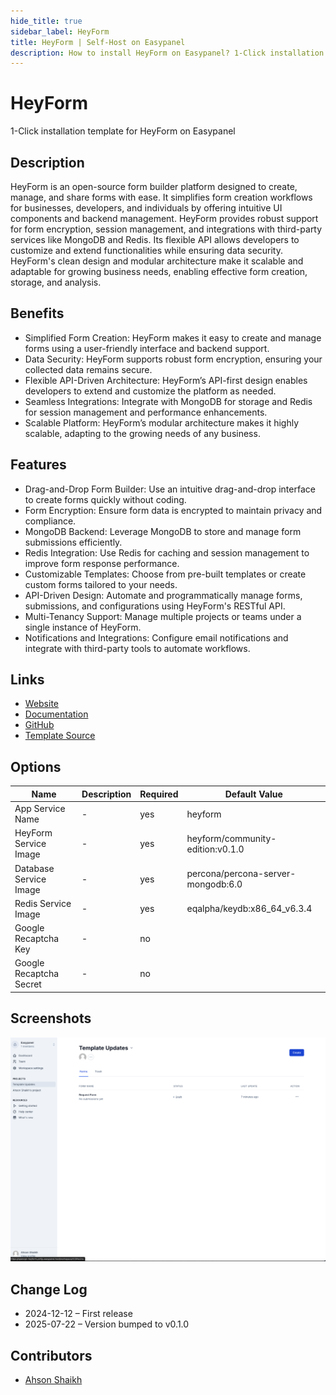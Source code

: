 ```yaml
---
hide_title: true
sidebar_label: HeyForm
title: HeyForm | Self-Host on Easypanel
description: How to install HeyForm on Easypanel? 1-Click installation template for HeyForm on Easypanel
---
```


<!-- generated -->

# HeyForm

1-Click installation template for HeyForm on Easypanel

## Description

HeyForm is an open-source form builder platform designed to create, manage, and share forms with ease. It simplifies form creation workflows for businesses, developers, and individuals by offering intuitive UI components and backend management. HeyForm provides robust support for form encryption, session management, and integrations with third-party services like MongoDB and Redis. Its flexible API allows developers to customize and extend functionalities while ensuring data security. HeyForm&#39;s clean design and modular architecture make it scalable and adaptable for growing business needs, enabling effective form creation, storage, and analysis.

## Benefits

- Simplified Form Creation: HeyForm makes it easy to create and manage forms using a user-friendly interface and backend support.
- Data Security: HeyForm supports robust form encryption, ensuring your collected data remains secure.
- Flexible API-Driven Architecture: HeyForm’s API-first design enables developers to extend and customize the platform as needed.
- Seamless Integrations: Integrate with MongoDB for storage and Redis for session management and performance enhancements.
- Scalable Platform: HeyForm’s modular architecture makes it highly scalable, adapting to the growing needs of any business.

## Features

- Drag-and-Drop Form Builder: Use an intuitive drag-and-drop interface to create forms quickly without coding.
- Form Encryption: Ensure form data is encrypted to maintain privacy and compliance.
- MongoDB Backend: Leverage MongoDB to store and manage form submissions efficiently.
- Redis Integration: Use Redis for caching and session management to improve form response performance.
- Customizable Templates: Choose from pre-built templates or create custom forms tailored to your needs.
- API-Driven Design: Automate and programmatically manage forms, submissions, and configurations using HeyForm's RESTful API.
- Multi-Tenancy Support: Manage multiple projects or teams under a single instance of HeyForm.
- Notifications and Integrations: Configure email notifications and integrate with third-party tools to automate workflows.

## Links

- [Website](https://heyform.net/)
- [Documentation](https://docs.heyform.net)
- [GitHub](https://github.com/heyform/heyform)
- [Template Source](https://github.com/easypanel-io/templates/tree/main/templates/heyform)

## Options

Name | Description | Required | Default Value
-|-|-|-
App Service Name | - | yes | heyform
HeyForm Service Image | - | yes | heyform/community-edition:v0.1.0
Database Service Image | - | yes | percona/percona-server-mongodb:6.0
Redis Service Image | - | yes | eqalpha/keydb:x86_64_v6.3.4
Google Recaptcha Key | - | no | 
Google Recaptcha Secret | - | no | 

## Screenshots

![HeyForm Screenshot](./assets/screenshot.png)

## Change Log

- 2024-12-12 – First release
- 2025-07-22 – Version bumped to v0.1.0

## Contributors

- [Ahson Shaikh](https://github.com/Ahson-Shaikh)
